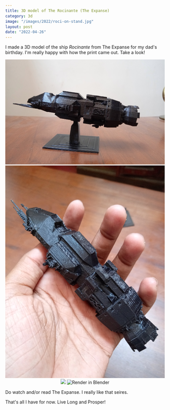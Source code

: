 ```yaml
---
title: 3D model of The Rocinante (The Expanse)
category: 3d
image: "/images/2022/roci-on-stand.jpg"
layout: post
date: "2022-04-26"
---
```


I made a 3D model of the ship *Rocinante* from The Expanse for my dad's birthday. I'm really happy with how the print came out. Take a look! 


<p align="center">

<img src="/images/2022/roci-on-stand.jpg">

<img src="/images/2022/roci-with-hand.jpg">

<img src="/images/2022/roci-standing.jpg">

<img src="/images/2022/roci-modelled.jpg" alt="Render in Blender">

</p>

Do watch and/or read The Expanse. I really like that seires. 

That's all I have for now. Live Long and Prosper!